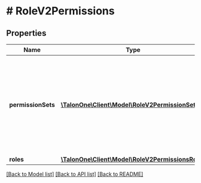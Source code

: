 # # RoleV2Permissions

## Properties

Name | Type | Description | Notes
------------ | ------------- | ------------- | -------------
**permissionSets** | [**\TalonOne\Client\Model\RoleV2PermissionSet[]**](RoleV2PermissionSet.md) | List of grouped operation IDs to use as a reference in the roles section. Each group of operation IDs has a name. | [optional] 
**roles** | [**\TalonOne\Client\Model\RoleV2PermissionsRoles**](RoleV2PermissionsRoles.md) |  | [optional] 

[[Back to Model list]](../../README.md#documentation-for-models) [[Back to API list]](../../README.md#documentation-for-api-endpoints) [[Back to README]](../../README.md)


